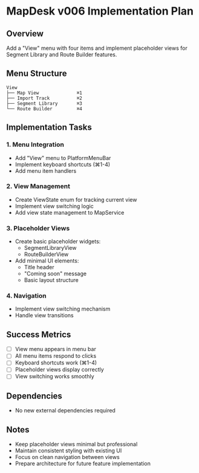 # MapDesk v006 Implementation Plan

## Overview
Add a "View" menu with four items and implement placeholder views for Segment Library and Route Builder features.

## Menu Structure
```
View
├── Map View              ⌘1
├── Import Track          ⌘2
├── Segment Library       ⌘3
└── Route Builder         ⌘4
```

## Implementation Tasks

### 1. Menu Integration
- Add "View" menu to PlatformMenuBar
- Implement keyboard shortcuts (⌘1-4)
- Add menu item handlers

### 2. View Management
- Create ViewState enum for tracking current view
- Implement view switching logic
- Add view state management to MapService

### 3. Placeholder Views
- Create basic placeholder widgets:
  - SegmentLibraryView
  - RouteBuilderView
- Add minimal UI elements:
  - Title header
  - "Coming soon" message
  - Basic layout structure

### 4. Navigation
- Implement view switching mechanism
- Handle view transitions

## Success Metrics
- [ ] View menu appears in menu bar
- [ ] All menu items respond to clicks
- [ ] Keyboard shortcuts work (⌘1-4)
- [ ] Placeholder views display correctly
- [ ] View switching works smoothly

## Dependencies
- No new external dependencies required

## Notes
- Keep placeholder views minimal but professional
- Maintain consistent styling with existing UI
- Focus on clean navigation between views
- Prepare architecture for future feature implementation 